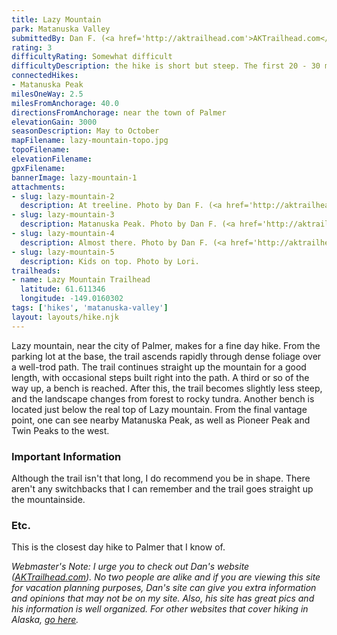 ```yaml
---
title: Lazy Mountain
park: Matanuska Valley
submittedBy: Dan F. (<a href='http://aktrailhead.com'>AKTrailhead.com</a>)
rating: 3
difficultyRating: Somewhat difficult
difficultyDescription: the hike is short but steep. The first 20 - 30 minutes are difficult, but the last section is a lot easier and the trail isn't too long.
connectedHikes:
- Matanuska Peak
milesOneWay: 2.5
milesFromAnchorage: 40.0
directionsFromAnchorage: near the town of Palmer
elevationGain: 3000
seasonDescription: May to October
mapFilename: lazy-mountain-topo.jpg
topoFilename: 
elevationFilename: 
gpxFilename: 
bannerImage: lazy-mountain-1
attachments:
- slug: lazy-mountain-2
  description: At treeline. Photo by Dan F. (<a href='http://aktrailhead.com'>AKTrailhead.com</a>).
- slug: lazy-mountain-3
  description: Matanuska Peak. Photo by Dan F. (<a href='http://aktrailhead.com'>AKTrailhead.com</a>).
- slug: lazy-mountain-4
  description: Almost there. Photo by Dan F. (<a href='http://aktrailhead.com'>AKTrailhead.com</a>).
- slug: lazy-mountain-5
  description: Kids on top. Photo by Lori.
trailheads:
- name: Lazy Mountain Trailhead
  latitude: 61.611346
  longitude: -149.0160302
tags: ['hikes', 'matanuska-valley']
layout: layouts/hike.njk
---
```

Lazy mountain, near the city of Palmer, makes for a fine day hike. From the parking lot at the base, the trail ascends rapidly through dense foliage over a well-trod path. The trail continues straight up the mountain for a good length, with occasional steps built right into the path. A third or so of the way up, a bench is reached. After this, the trail becomes slightly less steep, and the landscape changes from forest to rocky tundra. Another bench is located just below the real top of Lazy mountain. From the final vantage point, one can see nearby Matanuska Peak, as well as Pioneer Peak and Twin Peaks to the west.

### Important Information

Although the trail isn't that long, I do recommend you be in shape. There aren't any switchbacks that I can remember and the trail goes straight up the mountainside.

### Etc.

This is the closest day hike to Palmer that I know of.

*Webmaster's Note: I urge you to check out Dan's website ([AKTrailhead.com](http://AKTrailhead.com)). No two people are alike and if you are viewing this site for vacation planning purposes, Dan's site can give you extra information and opinions that may not be on my site. Also, his site has great pics and his information is well organized. For other websites that cover hiking in Alaska, [go here](/alaska-hiking-links/).*